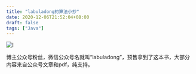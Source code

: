 ```yaml
---
title: "labuladong的算法小抄"
date: 2020-12-06T21:52:04+08:00
draft: false
tags: ["Java"]
---
```


![l](/img/labuladong.jpg)

博主公众号粉丝，微信公众号名就叫“labuladong”，预售拿到了这本书，大部分内容来自公众号文章和pdf，纯支持。
